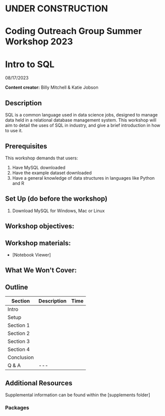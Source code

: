 # UNDER CONSTRUCTION
# Coding Outreach Group Summer Workshop 2023
# Intro to SQL
08/17/2023

__**Content creator:**__ Billy Mitchell & Katie Jobson

## Description
SQL is a common language used in data science jobs, designed to manage data held in a relational database management system. This workshop will aim to detail the uses of SQL in industry, and give a brief introduction in how to use it. 

## Prerequisites
This workshop demands that users:
1. Have MySQL downloaded
2. Have the example dataset downloaded
3. Have a general knowledge of data structures in languages like Python and R

## Set Up (do before the workshop)
1. Download MySQL for Windows, Mac or Linux
    
## Workshop objectives:


## Workshop materials:
- [Notebook Viewer]

## What We Won't Cover:

## Outline
| Section | Description | Time |
| --- | --- | --- |
| Intro | | |
| Setup |  |  |
| Section 1 |  |  |
| Section 2 |  |  |
| Section 3 |  |  |
| Section 4 |  |  |
| Conclusion |  |  |
| Q & A | --- |  |

## Additional Resources
Supplemental information can be found within the [supplements folder]

### Packages

